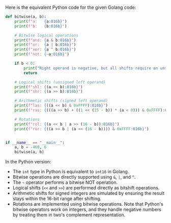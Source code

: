 Here is the equivalent Python code for the given Golang code:
```python
def bitwise(a, b):
    print(f"a:   {a:016b}")
    print(f"b:   {b:016b}")

    # Bitwise logical operations
    print(f"and: {a & b:016b}")
    print(f"or:  {a | b:016b}")
    print(f"xor: {a ^ b:016b}")
    print(f"not: {~a:016b}")

    if b < 0:
        print("Right operand is negative, but all shifts require an unsigned right operand (shift distance).")
        return

    # Logical shifts (unsigned left operand)
    print(f"shl: {(a << b):016b}")
    print(f"shr: {(a >> b):016b}")

    # Arithmetic shifts (signed left operand)
    print(f"las: {((a << b) & 0xFFFF):016b}")
    print(f"ras: {(((a >> b) + ((1 << (15 - b)) * (a < 0))) & 0xFFFF):016b}")

    # Rotations
    print(f"rol: {(a << b | a >> (16 - b)):016b}")
    print(f"ror: {((a >> b | (a << (16 - b)))) & 0xFFFF:016b}")


if __name__ == "__main__":
    a, b = -460, 6
    bitwise(a, b)
```

In the Python version:
- The `int` type in Python is equivalent to `int16` in Golang.
- Bitwise operations are directly supported using `&`, `|`, and `^`.
- The `~` operator performs a bitwise NOT operation.
- Logical shifts (`<<` and `>>`) are performed directly as bitshift operations.
- Arithmetic shifts for signed integers are simulated by ensuring the result stays within the 16-bit range after shifting.
- Rotations are implemented using bitwise operations. Note that Python's bitwise operators work on integers, and they handle negative numbers by treating them in two's complement representation.
